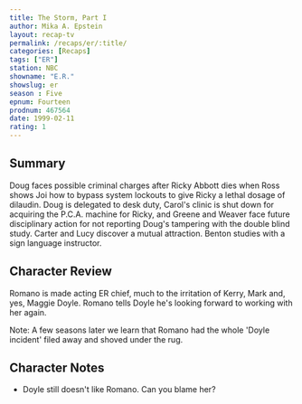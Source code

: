 ```yaml
---
title: The Storm, Part I
author: Mika A. Epstein
layout: recap-tv
permalink: /recaps/er/:title/
categories: [Recaps]
tags: ["ER"]
station: NBC
showname: "E.R."
showslug: er
season : Five  
epnum: Fourteen  
prodnum: 467564    
date: 1999-02-11  
rating: 1  
---
```


## Summary  
  
Doug faces possible criminal charges after Ricky Abbott dies when Ross shows Joi how to bypass system lockouts to give Ricky a lethal dosage of dilaudin. Doug is delegated to desk duty, Carol's clinic is shut down for acquiring the P.C.A. machine for Ricky, and Greene and Weaver face future disciplinary action for not reporting Doug's tampering with the double blind study. Carter and Lucy discover a mutual attraction. Benton studies with a sign language instructor.

## Character Review  
  
Romano is made acting ER chief, much to the irritation of Kerry, Mark and, yes, Maggie Doyle. Romano tells Doyle he's looking forward to working with her again.

Note: A few seasons later we learn that Romano had the whole 'Doyle incident' filed away and shoved under the rug.

## Character Notes  
  
* Doyle still doesn't like Romano. Can you blame her?